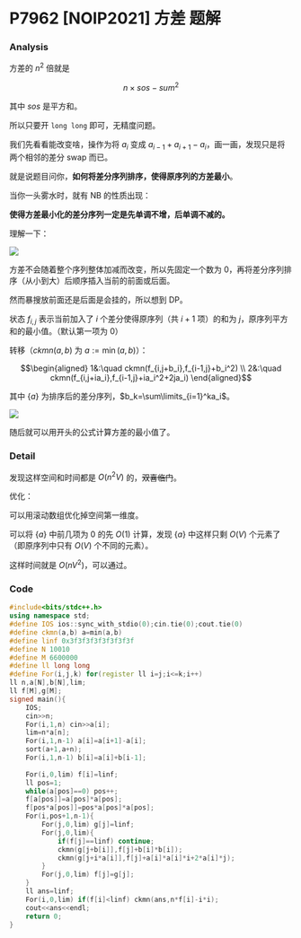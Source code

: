 # P7962 [NOIP2021] 方差 题解

### Analysis

方差的 $n^2$ 倍就是

$$n\times sos-sum^2$$

其中 $sos$ 是平方和。

所以只要开 `long long` 即可，无精度问题。

我们先看看能改变啥，操作为将 $a_i$ 变成 $a_{i-1}+a_{i+1}-a_i$，画一画，发现只是将两个相邻的差分 swap 而已。

就是说题目问你，**如何将差分序列排序，使得原序列的方差最小**。

当你一头雾水时，就有 NB 的性质出现：

**使得方差最小化的差分序列一定是先单调不增，后单调不减的。**

理解一下：

![](https://cdn.luogu.com.cn/upload/image_hosting/9mc9bgqi.png)

方差不会随着整个序列整体加减而改变，所以先固定一个数为 $0$，再将差分序列排序（从小到大）后顺序插入当前的前面或后面。

然而暴搜放前面还是后面是会挂的，所以想到 DP。

状态 $f_{i,j}$ 表示当前加入了 $i$ 个差分使得原序列（共 $i+1$ 项）的和为 $j$，原序列平方和的最小值。（默认第一项为 $0$）

转移（$ckmn(a,b)$ 为 $a:=\min(a,b)$）：

$$\begin{aligned}
1&:\quad ckmn(f_{i,j+b_i},f_{i-1,j}+b_i^2)
\\
2&:\quad ckmn(f_{i,j+ia_i},f_{i-1,j}+ia_i^2+2ja_i)
\end{aligned}$$

$$$$

其中 $\{a\}$ 为排序后的差分序列，$b_k=\sum\limits_{i=1}^ka_i$。

![](https://cdn.luogu.com.cn/upload/image_hosting/s2sj2w8f.png)

随后就可以用开头的公式计算方差的最小值了。

### Detail

发现这样空间和时间都是 $O(n^2V)$ 的，~~双喜临门~~。

优化：

可以用滚动数组优化掉空间第一维度。

可以将 $\{a\}$ 中前几项为 $0$ 的先 $O(1)$ 计算，发现 $\{a\}$ 中这样只剩 $O(V)$ 个元素了（即原序列中只有 $O(V)$ 个不同的元素）。

这样时间就是 $O(nV^2)$，可以通过。

### Code

```cpp
#include<bits/stdc++.h>
using namespace std;
#define IOS ios::sync_with_stdio(0);cin.tie(0);cout.tie(0)
#define ckmn(a,b) a=min(a,b)
#define linf 0x3f3f3f3f3f3f3f3f
#define N 10010
#define M 6600000
#define ll long long
#define For(i,j,k) for(register ll i=j;i<=k;i++)
ll n,a[N],b[N],lim;
ll f[M],g[M]; 
signed main(){
	IOS;
	cin>>n;
	For(i,1,n) cin>>a[i]; 
	lim=n*a[n];
	For(i,1,n-1) a[i]=a[i+1]-a[i];
	sort(a+1,a+n);
	For(i,1,n-1) b[i]=a[i]+b[i-1];
	
	For(i,0,lim) f[i]=linf;
	ll pos=1;
	while(a[pos]==0) pos++;
	f[a[pos]]=a[pos]*a[pos]; 
	f[pos*a[pos]]=pos*a[pos]*a[pos];
	For(i,pos+1,n-1){
		For(j,0,lim) g[j]=linf;
		For(j,0,lim){
			if(f[j]==linf) continue;
			ckmn(g[j+b[i]],f[j]+b[i]*b[i]);
			ckmn(g[j+i*a[i]],f[j]+a[i]*a[i]*i+2*a[i]*j);
		}
		For(j,0,lim) f[j]=g[j];
	}
	ll ans=linf;
	For(i,0,lim) if(f[i]<linf) ckmn(ans,n*f[i]-i*i);
	cout<<ans<<endl;
	return 0;
}
```